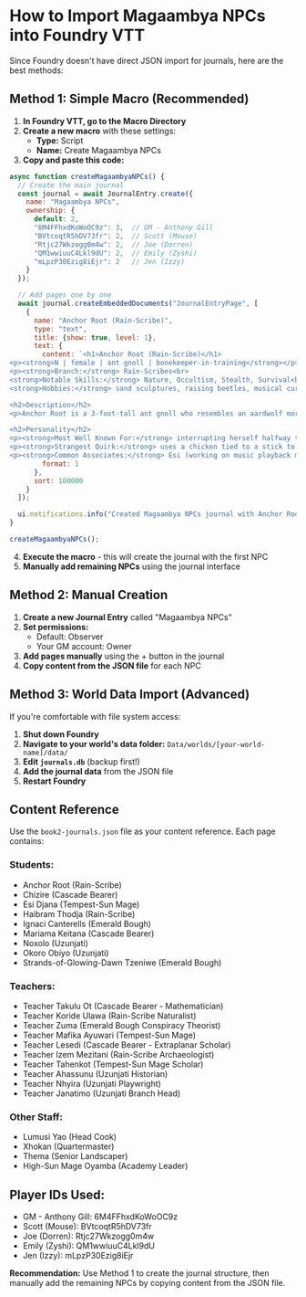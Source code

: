 # How to Import Magaambya NPCs into Foundry VTT

Since Foundry doesn't have direct JSON import for journals, here are the best methods:

## Method 1: Simple Macro (Recommended)

1. **In Foundry VTT, go to the Macro Directory**
2. **Create a new macro** with these settings:
   - **Type:** Script
   - **Name:** Create Magaambya NPCs
3. **Copy and paste this code:**

```javascript
async function createMagaambyaNPCs() {
  // Create the main journal
  const journal = await JournalEntry.create({
    name: "Magaambya NPCs",
    ownership: {
      default: 2,
      "6M4FFhxdKoWoOC9z": 3,  // GM - Anthony Gill
      "BVtcoqtR5hDV73fr": 2,  // Scott (Mouse)
      "Rtjc27Wkzogg0m4w": 2,  // Joe (Dorren)
      "QM1wwiuuC4Lkl9dU": 2,  // Emily (Zyshi)
      "mLpzP30Ezig8iEjr": 2   // Jen (Izzy)
    }
  });

  // Add pages one by one
  await journal.createEmbeddedDocuments("JournalEntryPage", [
    {
      name: "Anchor Root (Rain-Scribe)",
      type: "text",
      title: {show: true, level: 1},
      text: {
        content: `<h1>Anchor Root (Rain-Scribe)</h1>
<p><strong>N | female | ant gnoll | bonekeeper-in-training</strong></p>
<p><strong>Branch:</strong> Rain-Scribes<br>
<strong>Notable Skills:</strong> Nature, Occultism, Stealth, Survival<br>
<strong>Hobbies:</strong> sand sculptures, raising beetles, musical curation</p>

<h2>Description</h2>
<p>Anchor Root is a 3-foot-tall ant gnoll who resembles an aardwolf more than a deadly carnivore. She hails from the small Redridge clan, several weeks' travel south-west from the Magaambya. Her clan has been in decline for several decades, and Anchor Root is the only child with the potential talent to replace Redridge's aging bonekeeper.</p>

<h2>Personality</h2>
<p><strong>Most Well Known For:</strong> interrupting herself halfway through a presentation to exclaim "I'm sorry, I'm boring you" and running out of the room crying</p>
<p><strong>Strangest Quirk:</strong> uses a chicken tied to a stick to keep her room free of unwanted bugs</p>
<p><strong>Common Associates:</strong> Esi (working on music playback magic), Noxolo (scavenging bones), Tzeniwe (stress baking)</p>`,
        format: 1
      },
      sort: 100000
    }
  ]);

  ui.notifications.info("Created Magaambya NPCs journal with Anchor Root page");
}

createMagaambyaNPCs();
```

4. **Execute the macro** - this will create the journal with the first NPC
5. **Manually add remaining NPCs** using the journal interface

## Method 2: Manual Creation

1. **Create a new Journal Entry** called "Magaambya NPCs"
2. **Set permissions:**
   - Default: Observer
   - Your GM account: Owner
3. **Add pages manually** using the + button in the journal
4. **Copy content from the JSON file** for each NPC

## Method 3: World Data Import (Advanced)

If you're comfortable with file system access:

1. **Shut down Foundry**
2. **Navigate to your world's data folder:** `Data/worlds/[your-world-name]/data/`
3. **Edit `journals.db`** (backup first!)
4. **Add the journal data** from the JSON file
5. **Restart Foundry**

## Content Reference

Use the `book2-journals.json` file as your content reference. Each page contains:

### Students:
- Anchor Root (Rain-Scribe)
- Chizire (Cascade Bearer)
- Esi Djana (Tempest-Sun Mage)
- Haibram Thodja (Rain-Scribe)
- Ignaci Canterells (Emerald Bough)
- Mariama Keitana (Cascade Bearer)
- Noxolo (Uzunjati)
- Okoro Obiyo (Uzunjati)
- Strands-of-Glowing-Dawn Tzeniwe (Emerald Bough)

### Teachers:
- Teacher Takulu Ot (Cascade Bearer - Mathematician)
- Teacher Koride Ulawa (Rain-Scribe Naturalist)
- Teacher Zuma (Emerald Bough Conspiracy Theorist)
- Teacher Mafika Ayuwari (Tempest-Sun Mage)
- Teacher Lesedi (Cascade Bearer - Extraplanar Scholar)
- Teacher Izem Mezitani (Rain-Scribe Archaeologist)
- Teacher Tahenkot (Tempest-Sun Mage Scholar)
- Teacher Ahassunu (Uzunjati Historian)
- Teacher Nhyira (Uzunjati Playwright)
- Teacher Janatimo (Uzunjati Branch Head)

### Other Staff:
- Lumusi Yao (Head Cook)
- Xhokan (Quartermaster)
- Thema (Senior Landscaper)
- High-Sun Mage Oyamba (Academy Leader)

## Player IDs Used:
- GM - Anthony Gill: 6M4FFhxdKoWoOC9z
- Scott (Mouse): BVtcoqtR5hDV73fr
- Joe (Dorren): Rtjc27Wkzogg0m4w
- Emily (Zyshi): QM1wwiuuC4Lkl9dU
- Jen (Izzy): mLpzP30Ezig8iEjr

**Recommendation:** Use Method 1 to create the journal structure, then manually add the remaining NPCs by copying content from the JSON file.
